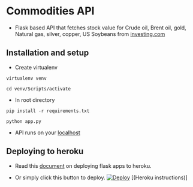 # Commodities API

* Flask based API that fetches stock value for Crude oil, Brent oil, gold, Natural gas, silver, copper, US Soybeans from [investing.com](https://www.investing.com/)

## Installation and setup

* Create virtualenv
```
virtualenv venv
```

```
cd venv/Scripts/activate
```

* In root directory

```
pip install -r requirements.txt
```

```
python app.py
```
* API runs on your [localhost](http://localhost:5000/)

## Deploying to heroku

* Read this [document](https://devcenter.heroku.com/articles/getting-started-with-python) on deploying flask apps to heroku.

* Or simply click this button to deploy.
[![Deploy](https://www.herokucdn.com/deploy/button.svg)](https://heroku.com/deploy) [(Heroku instructions)]